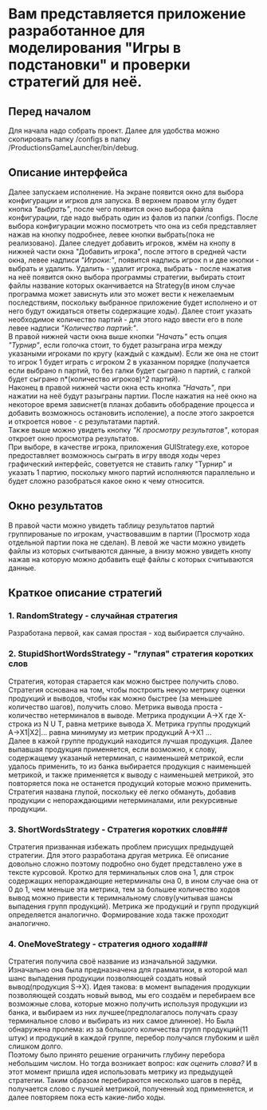 # Вам представляется приложение разработанное для моделирования "Игры в подстановки" и проверки стратегий для неё. #

## Перед началом ##
Для начала надо собрать проект. Далее для удобства можно скопировать папку /configs в папку /ProductionsGameLauncher/bin/debug.

## Описание интерфейса ## 
Далее запускаем исполнение. На экране появится окно для выбора конфигурации и игрков для запуска. В верхнем правом углу будет кнопка *"выбрать"*, после чего появится окно выбора файла конфигурации, где надо выбрать один из фалов из папки /configs. После выбора конфигурации можно посмотреть что она из себя представляет нажав на кнопку подробнее, левее кнопки выбрать(пока не реализовано). Далее следует добавить игроков, жмём на кнопу в нижней части окна "Добавить игрока", после эттого в средней части окна, левее надписи *"Игроки:"*, появится надпись игрок n и две кнопки - выбрать и удалить. Удалить - удалит игрока, выбрать - после нажатия на неё появится окно выбора программы стратегии, выбирать стоит файлы название которых оканчивается на Strategy(в ином случае программа может зависнуть или это может вести к нежелаемым последствиям, поскольку выбранное приложение будет исполнено и от него будут ожидаться ответы содержащие ходы). Далее стоит указать необходимое количество партий - для этого надо ввести его в поле левее надписи *"Количество партий:"*.<br>В правой нижней части окна выше кнопки *"Начать"* есть опция *"Турнир"*, если голочка стоит, то будет разыграна  игра между указаными игроками по кругу (каждый с каждым). Если же она не стоит то игрок 1 будет играть с игроком 2 в указанном порядке (получается если выбрано n партий, то без галки будет сыграно n партий, с галкой  будет сыграно n*(количество игроков)^2 партий).<br>Наконец в правой нижней части окна есть кнопка *"Начать"*, при нажатии на неё будут разыграны партии. После нажатия на неё окно на некоторое время зависнет(в планах добавить обобрадение процесса и добавить возможнось остановить исполение), а после этого закроется и откроется новое - с результатами партий.<br>Также выше можно увидеть кнопку *"К просмотру результатов"*, которая откроет окно просмотра результатов. <br>При выборе, в качестве игрока, приложения GUIStrategy.exe, которое предоставляет возможнось сыграть в игру вводя ходы через графический интерфейс, советуется не ставить галку "Турнир" и указать 1 партию, поскольку много партий исполняются параллельно и будет сложно разобраться какое окно к чему относится.
## Окно результатов ##
В правой части можно увидеть таблицу результатов партий группированые по игрокам, участвовавшим в партии (Просмотр хода отдельной партии пока не сделан). В левой же части можно увидеть файлы из которых считываются данные, а внизу можно увидеть кнопу нажав на которую можно добавить ещё файлы с которых считываются данные.

## Краткое описание стратегий ##
### 1. RandomStrategy - случайная стратегия ###
Разработана первой, как самая простая - ход выбирается случайно.
### 2. StupidShortWordsStrategy - "глупая" стратегия коротких слов ###
Стратегия, которая старается как можно быстрее получить слово. Стратегия основана на том, чтобы построить некую метрику оценки продукций и выводов, чтобы как можно быстрее (за меньшее количество шагов), получить слово. Метрика вывода проста - количество нетерминалов в выводе. Метрика продукции A->X где X- строка из N U T, равна метрике вывода X. Метрика группы продукций A->X1|X2|... равна минимуму из метрик продукций A->X1 ... <br>Далее в кажой группе продукций находится лучшая продукция. Далее выпавшая продукция применяется, если возможно, к слову, содержащему указаный нетерминал, с наименьшей метрикой, если удалось применить, то из банка выбирается продукция с наименьшей метрикой, и также применяется к выводу с наименьшей метрикой, это повторяется пока не останется продукций которые можно применить.<br>Стратегия названа глупой, поскольку её легко обмануть, добавив продукции с непораждающими нетерминалами, или рекурсивные продукции.
### 3. ShortWordsStrategy - Стратегия коротких слов###
Стратегия призванная избежать проблем присущих предыдущей стратегии. Для этого разработана другая метрика. Её описание довольно сложно поэтому подробно оно будет представлено уже в тексте курсовой. Кротко для терминальных слов она 1, для строк содержащих непораждающие нетерминалы она 0, в ином случае она от 0 до 1, чем меньше эта метрика, тем за большее количество ходов вывод можно привести к теримнальному слову(учитывая шансы выпадения групп продукций). Метрика же продукций и групп продукций определяется аналогично. Формирование хода также проходит аналогично.
### 4. OneMoveStrategy - стратегия одного хода###
Стратегия получила своё название из изначальной задумки. Изначально она была предназначена для грамматики, в которой мал шанс выпадения продукции позволяющей создать новый вывод(продукция S->X). Идея такова: в момент выпадения продукции позволяющей создать новый вывод, мы его создаём и перебираем все возможные слова, которые можно получить используя продукции из банка, и выбираем из них лучшее(предполагалось получать сразу терминальное слово и выбирать из них самое длинное). Но Была обнаружена пролема: из за большого количества групп продукций(11 штук) и продукций в каждой группе, перебор получался глубоким и шёл слишком долго.<br>Поэтому было принято решение ограничить глубину перебора небольшим числом. Но тогда возникает вопрос: *как оценить слова?* И в этот момент пришла идея использовать метрику из предыдущей стратегии. Таким образом перебираются несколько шагов в перёд, получается слово с лучшей метрикой, полученный ход применяется, и далее повторяем пока есть какие-либо ходы.